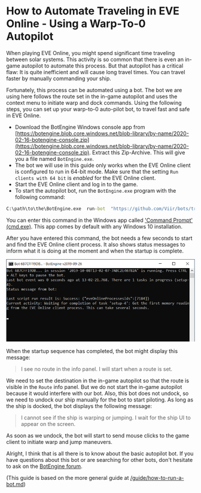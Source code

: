 # How to Automate Traveling in EVE Online - Using a Warp-To-0 Autopilot

When playing EVE Online, you might spend significant time traveling between solar systems. This activity is so common that there is even an in-game autopilot to automate this process. But that autopilot has a critical flaw: It is quite inefficient and will cause long travel times. You can travel faster by manually commanding your ship.

Fortunately, this process can be automated using a bot. The bot we are using here follows the route set in the in-game autopilot and uses the context menu to initiate warp and dock commands. Using the following steps, you can set up your warp-to-0 auto-pilot bot, to travel fast and safe in EVE Online.

+ Download the BotEngine Windows console app from 
[https://botengine.blob.core.windows.net/blob-library/by-name/2020-02-16-botengine-console.zip](https://botengine.blob.core.windows.net/blob-library/by-name/2020-02-16-botengine-console.zip). Extract this Zip-Archive. This will give you a file named `BotEngine.exe`.
+ The bot we will use in this guide only works when the EVE Online client is configured to run in 64-bit mode. Make sure that the setting `Run clients with 64 bit` is *enabled* for the EVE Online client.
+ Start the EVE Online client and log in to the game.
+ To start the autopilot bot, run the `BotEngine.exe` program with the following command:

```cmd
C:\path\to\the\BotEngine.exe  run-bot  "https://github.com/Viir/bots/tree/4a8c9b900f8676c2bb98d2f3c9e91cd945439234/implement/applications/eve-online/eve-online-warp-to-0-autopilot"
```
You can enter this command in the Windows app called ['Command Prompt' (cmd.exe)](https://en.wikipedia.org/wiki/Cmd.exe). This app comes by default with any Windows 10 installation.

After you have entered this command, the bot needs a few seconds to start and find the EVE Online client process. It also shows status messages to inform what it is doing at the moment and when the startup is complete.

![EVE Online Warp-To-0 Autopilot Starting](./image/2019-10-08.eve-online-autopilot-bot-startup.png)

When the startup sequence has completed, the bot might display this message:

> I see no route in the info panel. I will start when a route is set.

We need to set the destination in the in-game autopilot so that the route is visible in the `Route` info panel. But we do not start the in-game autopilot because it would interfere with our bot.
Also, this bot does not undock, so we need to undock our ship manually for the bot to start piloting. As long as the ship is docked, the bot displays the following message:

> I cannot see if the ship is warping or jumping. I wait for the ship UI to appear on the screen.

As soon as we undock, the bot will start to send mouse clicks to the game client to initiate warp and jump maneuvers.

Alright, I think that is all there is to know about the basic autopilot bot. If you have questions about this bot or are searching for other bots, don't hesitate to ask on the [BotEngine forum](https://forum.botengine.org/).

(This guide is based on the more general guide at [/guide/how-to-run-a-bot.md](./../how-to-run-a-bot.md))
